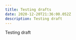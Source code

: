 ```yaml
---
title: Testing drafts
date: 2020-12-20T21:36:00.052Z
description: Testing draft
---
```

Testing draft